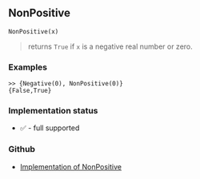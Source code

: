 ## NonPositive

```
NonPositive(x)  
```

> returns `True` if `x` is a negative real number or zero.
	
### Examples
 
```
>> {Negative(0), NonPositive(0)}
{False,True}
```






### Implementation status

* &#x2705; - full supported

### Github

* [Implementation of NonPositive](https://github.com/axkr/symja_android_library/blob/master/symja_android_library/matheclipse-core/src/main/java/org/matheclipse/core/builtin/BooleanFunctions.java#L3774) 
